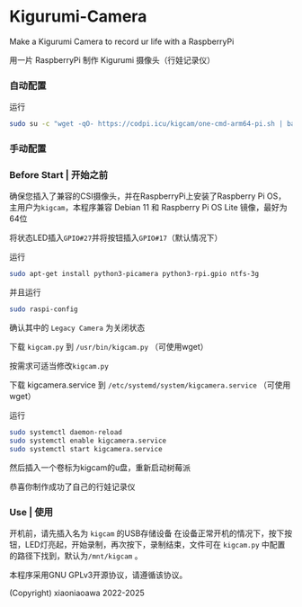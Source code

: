 # Kigurumi-Camera
Make a Kigurumi Camera to record ur life with a RaspberryPi 
 
用一片 RaspberryPi 制作 Kigurumi 摄像头（行娃记录仪） 
 

### 自动配置
运行 
```bash
sudo su -c "wget -qO- https://codpi.icu/kigcam/one-cmd-arm64-pi.sh | bash"
```
 
### 手动配置
### Before Start | 开始之前 
确保您插入了兼容的CSI摄像头，并在RaspberryPi上安装了Raspberry Pi OS，主用户为`kigcam`，本程序兼容 Debian 11 和 Raspberry Pi OS Lite 镜像，最好为64位 
 
将状态LED插入`GPIO#27`并将按钮插入`GPIO#17`（默认情况下） 
 
运行
```bash
sudo apt-get install python3-picamera python3-rpi.gpio ntfs-3g
```
并且运行
```bash
sudo raspi-config
```
确认其中的 `Legacy Camera` 为关闭状态 
 
下载 `kigcam.py` 到 `/usr/bin/kigcam.py` （可使用wget）
 
按需求可适当修改`kigcam.py` 
 
下载 kigcamera.service 到 `/etc/systemd/system/kigcamera.service` （可使用wget）

运行
```bash
sudo systemctl daemon-reload
sudo systemctl enable kigcamera.service
sudo systemctl start kigcamera.service
```

然后插入一个卷标为kigcam的u盘，重新启动树莓派

恭喜你制作成功了自己的行娃记录仪 
 
### Use | 使用
开机前，请先插入名为 `kigcam` 的USB存储设备
在设备正常开机的情况下，按下按钮，LED灯亮起，开始录制，再次按下，录制结束，文件可在 `kigcam.py` 中配置的路径下找到，默认为`/mnt/kigcam` 。 
 
 
本程序采用GNU GPLv3开源协议，请遵循该协议。
 
(Copyright) xiaoniaoawa 2022-2025
